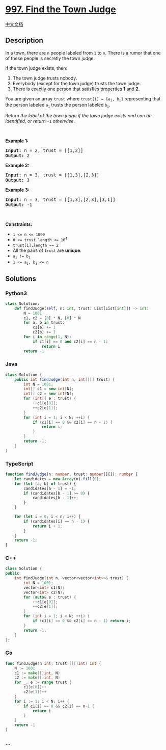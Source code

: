 # [997. Find the Town Judge](https://leetcode.com/problems/find-the-town-judge)

[中文文档](/solution/0900-0999/0997.Find%20the%20Town%20Judge/README.md)

## Description

<p>In a town, there are <code>n</code> people labeled from <code>1</code> to <code>n</code>. There is a rumor that one of these people is secretly the town judge.</p>

<p>If the town judge exists, then:</p>

<ol>
	<li>The town judge trusts nobody.</li>
	<li>Everybody (except for the town judge) trusts the town judge.</li>
	<li>There is exactly one person that satisfies properties <strong>1</strong> and <strong>2</strong>.</li>
</ol>

<p>You are given an array <code>trust</code> where <code>trust[i] = [a<sub>i</sub>, b<sub>i</sub>]</code> representing that the person labeled <code>a<sub>i</sub></code> trusts the person labeled <code>b<sub>i</sub></code>.</p>

<p>Return <em>the label of the town judge if the town judge exists and can be identified, or return </em><code>-1</code><em> otherwise</em>.</p>

<p>&nbsp;</p>
<p><strong class="example">Example 1:</strong></p>

<pre>
<strong>Input:</strong> n = 2, trust = [[1,2]]
<strong>Output:</strong> 2
</pre>

<p><strong class="example">Example 2:</strong></p>

<pre>
<strong>Input:</strong> n = 3, trust = [[1,3],[2,3]]
<strong>Output:</strong> 3
</pre>

<p><strong class="example">Example 3:</strong></p>

<pre>
<strong>Input:</strong> n = 3, trust = [[1,3],[2,3],[3,1]]
<strong>Output:</strong> -1
</pre>

<p>&nbsp;</p>
<p><strong>Constraints:</strong></p>

<ul>
	<li><code>1 &lt;= n &lt;= 1000</code></li>
	<li><code>0 &lt;= trust.length &lt;= 10<sup>4</sup></code></li>
	<li><code>trust[i].length == 2</code></li>
	<li>All the pairs of <code>trust</code> are <strong>unique</strong>.</li>
	<li><code>a<sub>i</sub> != b<sub>i</sub></code></li>
	<li><code>1 &lt;= a<sub>i</sub>, b<sub>i</sub> &lt;= n</code></li>
</ul>

## Solutions

<!-- tabs:start -->

### **Python3**

```python
class Solution:
    def findJudge(self, n: int, trust: List[List[int]]) -> int:
        N = 1001
        c1, c2 = [0] * N, [0] * N
        for a, b in trust:
            c1[a] += 1
            c2[b] += 1
        for i in range(1, N):
            if c1[i] == 0 and c2[i] == n - 1:
                return i
        return -1
```

### **Java**

```java
class Solution {
    public int findJudge(int n, int[][] trust) {
        int N = 1001;
        int[] c1 = new int[N];
        int[] c2 = new int[N];
        for (int[] e : trust) {
            ++c1[e[0]];
            ++c2[e[1]];
        }
        for (int i = 1; i < N; ++i) {
            if (c1[i] == 0 && c2[i] == n - 1) {
                return i;
            }
        }
        return -1;
    }
}
```

### **TypeScript**

```ts
function findJudge(n: number, trust: number[][]): number {
    let candidates = new Array(n).fill(0);
    for (let [a, b] of trust) {
        candidates[a - 1] = -1;
        if (candidates[b - 1] >= 0) {
            candidates[b - 1]++;
        }
    }

    for (let i = 0; i < n; i++) {
        if (candidates[i] == n - 1) {
            return i + 1;
        }
    }
    return -1;
}
```

### **C++**

```cpp
class Solution {
public:
    int findJudge(int n, vector<vector<int>>& trust) {
        int N = 1001;
        vector<int> c1(N);
        vector<int> c2(N);
        for (auto& e : trust) {
            ++c1[e[0]];
            ++c2[e[1]];
        }
        for (int i = 1; i < N; ++i) {
            if (c1[i] == 0 && c2[i] == n - 1) return i;
        }
        return -1;
    }
};
```

### **Go**

```go
func findJudge(n int, trust [][]int) int {
	N := 1001
	c1 := make([]int, N)
	c2 := make([]int, N)
	for _, e := range trust {
		c1[e[0]]++
		c2[e[1]]++
	}
	for i := 1; i < N; i++ {
		if c1[i] == 0 && c2[i] == n-1 {
			return i
		}
	}
	return -1
}
```

### **...**

```

```

<!-- tabs:end -->
